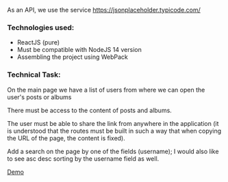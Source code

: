 
As an API, we use the service https://jsonplaceholder.typicode.com/

### Technologies used:
- ReactJS (pure)
- Must be compatible with NodeJS 14 version
- Assembling the project using WebPack

### Technical Task:
On the main page we have a list of users from where we can open the user's posts or albums

There must be access to the content of posts and albums.

The user must be able to share the link from anywhere in the application (it is understood that the routes must be built in such a way that when copying the URL of the page, the content is fixed).

Add a search on the page by one of the fields (username); I would also like to see asc desc sorting by the username field as well.

[Demo](https://volodymir-tymtsias.github.io/task_proxy-seller/) 